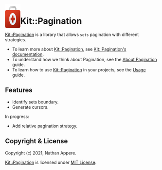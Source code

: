 <!--pp {} -->
<img align="left" width="50" height="90" src="https://raw.githubusercontent.com/rubykit/kit/main/docs/assets/images/rubykit-framework-logo.svg">
<!-- pp-->

[Kit::Pagination]: https://github.com/rubykit/kit/tree/main/libraries/kit-pagination

# Kit::Pagination

[Kit::Pagination] is a library that allows `sets` pagination with different strategies.

- To learn more about [Kit::Pagination], see [Kit::Pagination's documentation](https://docs.rubykit.org/kit-pagination/edge).
- To understand how we think about Pagination, see the [About Pagination](docs/guides/about_pagination.md) guide.
- To learn how to use [Kit::Pagination] in your projects, see the [Usage](docs/guides/usage.md) guide.

## Features

  * Identify sets boundary.
  * Generate cursors.

In progress:
  * Add relative pagination strategy.

## Copyright & License

Copyright (c) 2021, Nathan Appere.

[Kit::Pagination] is licensed under [MIT License](MIT_LICENSE.md).
